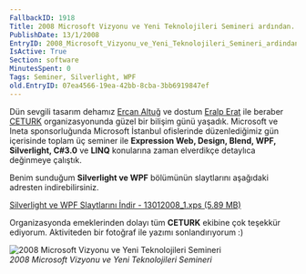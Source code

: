 ```yaml
---
FallbackID: 1918
Title: 2008 Microsoft Vizyonu ve Yeni Teknolojileri Semineri ardından.
PublishDate: 13/1/2008
EntryID: 2008_Microsoft_Vizyonu_ve_Yeni_Teknolojileri_Semineri_ardindan
IsActive: True
Section: software
MinutesSpent: 0
Tags: Seminer, Silverlight, WPF
old.EntryID: 07ea4566-19ea-42bb-8cba-3bb6919847ef
---
```

Dün sevgili tasarım dehamız [Ercan
Altuğ](http://ercanaltug.blogspot.com/) ve dostum [Eralp
Erat](http://www.eralperat.com/) ile beraber
[CETURK](http://www.ceturk.com/) organizasyonunda güzel bir bilişim günü
yaşadık. Microsoft ve Ineta sponsorluğunda Microsoft İstanbul
ofislerinde düzenlediğimiz gün içerisinde toplam üç seminer ile
**Expression Web, Design, Blend, WPF, Silverlight, C\#3.0** ve **LINQ**
konularına zaman elverdikçe detaylıca değinmeye çalıştık.

Benim sunduğum **Silverlight ve WPF** bölümünün slaytlarını aşağıdaki
adresten indirebilirsiniz.

[Silverlight ve WPF Slaytlarını İndir - 13012008\_1.xps (5.89
MB)](media/2008_Microsoft_Vizyonu_ve_Yeni_Teknolojileri_Semineri_ardindan/13012008_1.xps)

Organizasyonda emeklerinden dolayı tüm **CETURK** ekibine çok teşekkür
ediyorum. Aktiviteden bir fotoğraf ile yazımı sonlandırıyorum :)

![2008 Microsoft Vizyonu ve Yeni Teknolojileri
Semineri](media/2008_Microsoft_Vizyonu_ve_Yeni_Teknolojileri_Semineri_ardindan/13012008.jpg)\
*2008 Microsoft Vizyonu ve Yeni Teknolojileri Semineri*


